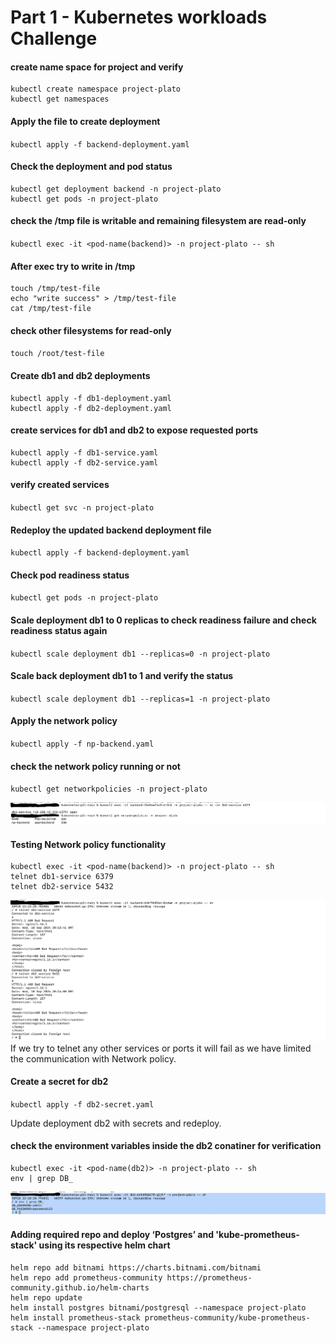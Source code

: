 # Part 1 - Kubernetes workloads Challenge

#### create name space for project and verify       
```
kubectl create namespace project-plato
kubectl get namespaces
```

#### Apply the file to create deployment       
`kubectl apply -f backend-deployment.yaml`

#### Check the deployment and pod status       

```
kubectl get deployment backend -n project-plato
kubectl get pods -n project-plato
```

#### check the /tmp file is writable and remaining filesystem are read-only        
`kubectl exec -it <pod-name(backend)> -n project-plato -- sh`

#### After exec try to write in /tmp      

```
touch /tmp/test-file
echo "write success" > /tmp/test-file
cat /tmp/test-file
```

#### check other filesystems for read-only        
`touch /root/test-file`

#### Create db1 and db2 deployments        

```
kubectl apply -f db1-deployment.yaml
kubectl apply -f db2-deployment.yaml
```

#### create services for db1 and db2 to expose requested ports        

```
kubectl apply -f db1-service.yaml
kubectl apply -f db2-service.yaml
```
#### verify created services      

`kubectl get svc -n project-plato`

#### Redeploy the updated backend deployment file      
`kubectl apply -f backend-deployment.yaml`

#### Check pod readiness status        
`kubectl get pods -n project-plato`

#### Scale deployment db1 to 0 replicas to check readiness failure and check readiness status again      
`kubectl scale deployment db1 --replicas=0 -n project-plato`

#### Scale back deployment db1 to 1 and verify the status       
`kubectl scale deployment db1 --replicas=1 -n project-plato`

#### Apply the network policy       
`kubectl apply -f np-backend.yaml`

#### check the network policy running or not        
`kubectl get networkpolicies -n project-plato`

![Diagram](images/Screenshot3.jpeg)

#### Testing Network policy functionality      
```
kubectl exec -it <pod-name(backend)> -n project-plato -- sh
telnet db1-service 6379
telnet db2-service 5432
```
![Diagram](images/Screenshot2.jpeg)
If we try to telnet any other services or ports it will fail as we have limited the communication with Network policy.

#### Create a secret for db2       
`kubectl apply -f db2-secret.yaml`

Update deployment db2 with secrets and redeploy.     

#### check the environment variables inside the db2 conatiner for verification     
```
kubectl exec -it <pod-name(db2)> -n project-plato -- sh
env | grep DB_
```
![Diagram](images/Screenshot1.jpeg)

#### Adding required repo and deploy ‘Postgres’ and 'kube-prometheus-stack' using its respective helm chart
```
helm repo add bitnami https://charts.bitnami.com/bitnami
helm repo add prometheus-community https://prometheus-community.github.io/helm-charts
helm repo update
helm install postgres bitnami/postgresql --namespace project-plato
helm install prometheus-stack prometheus-community/kube-prometheus-stack --namespace project-plato
```

